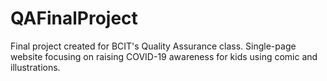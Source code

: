 # QAFinalProject

Final project created for BCIT's Quality Assurance class. 
Single-page website focusing on raising COVID-19 awareness for kids using comic and illustrations. 
